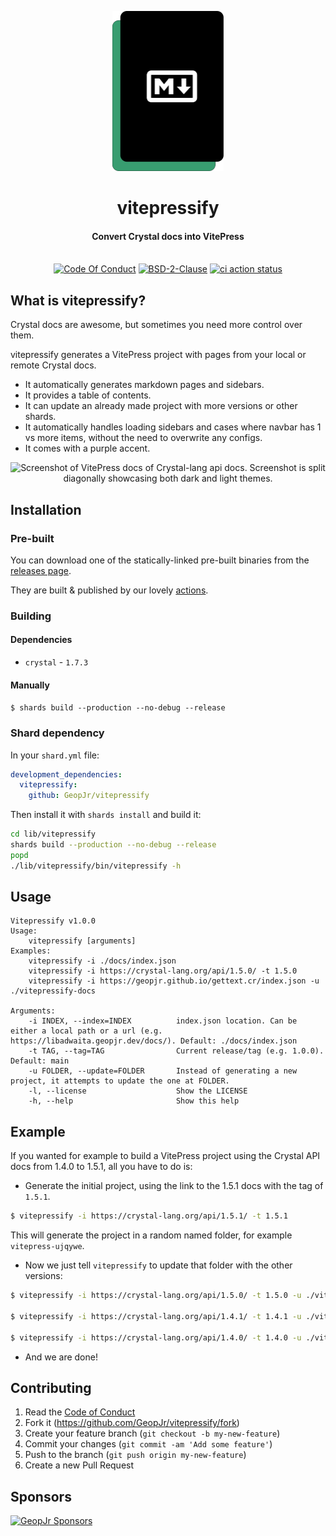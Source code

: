 <p align="center">
  <img height="256" alt="vitepressify, a green rectangle behind a black rectangle that has the markdown logo on top in white" src="./logo.svg">
</p>
<h1 align="center">vitepressify</h1>
<h4 align="center">Convert Crystal docs into VitePress</h4>
<p align="center">
  <br />
    <a href="https://github.com/GeopJr/vitepressify/blob/main/CODE_OF_CONDUCT.md"><img src="https://img.shields.io/badge/Contributor%20Covenant-v2.1-000000.svg?style=for-the-badge&labelColor=389d70" alt="Code Of Conduct" /></a>
    <a href="https://github.com/GeopJr/vitepressify/blob/main/LICENSE"><img src="https://img.shields.io/badge/LICENSE-BSD--2--Clause-000000.svg?style=for-the-badge&labelColor=389d70" alt="BSD-2-Clause" /></a>
    <a href="https://github.com/GeopJr/vitepressify/actions"><img src="https://img.shields.io/github/actions/workflow/status/GeopJr/vitepressify/ci.yml?labelColor=389d70&style=for-the-badge&branch=main" alt="ci action status" /></a>
</p>

## What is vitepressify?

Crystal docs are awesome, but sometimes you need more control over them.

vitepressify generates a VitePress project with pages from your local or remote Crystal docs.

- It automatically generates markdown pages and sidebars.
- It provides a table of contents.
- It can update an already made project with more versions or other shards.
- It automatically handles loading sidebars and cases where navbar has 1 vs more items, without the need to overwrite any configs.
- It comes with a purple accent.

<p align="center">
    <img width="1024" src="https://i.imgur.com/XsauHgY.png" alt="Screenshot of VitePress docs of Crystal-lang api docs. Screenshot is split diagonally showcasing both dark and light themes." />
</p>

## Installation

### Pre-built

You can download one of the statically-linked pre-built binaries from the [releases page](https://github.com/GeopJr/vitepressify/releases/latest).

They are built & published by our lovely [actions](https://github.com/GeopJr/vitepressify/actions/workflows/release.yml).

### Building

#### Dependencies

- `crystal` - `1.7.3`

#### Manually

`$ shards build --production --no-debug --release`

### Shard dependency

In your `shard.yml` file:

```yml
development_dependencies:
  vitepressify:
    github: GeopJr/vitepressify
```

Then install it with `shards install` and build it:

```bash
cd lib/vitepressify
shards build --production --no-debug --release
popd
./lib/vitepressify/bin/vitepressify -h
```

## Usage

```
Vitepressify v1.0.0
Usage:
    vitepressify [arguments]
Examples:
    vitepressify -i ./docs/index.json
    vitepressify -i https://crystal-lang.org/api/1.5.0/ -t 1.5.0
    vitepressify -i https://geopjr.github.io/gettext.cr/index.json -u ./vitepressify-docs

Arguments:
    -i INDEX, --index=INDEX          index.json location. Can be either a local path or a url (e.g. https://libadwaita.geopjr.dev/docs/). Default: ./docs/index.json
    -t TAG, --tag=TAG                Current release/tag (e.g. 1.0.0). Default: main
    -u FOLDER, --update=FOLDER       Instead of generating a new project, it attempts to update the one at FOLDER.
    -l, --license                    Show the LICENSE
    -h, --help                       Show this help
```

## Example

If you wanted for example to build a VitePress project using the Crystal API docs from 1.4.0 to 1.5.1, all you have to do is:

- Generate the initial project, using the link to the 1.5.1 docs with the tag of `1.5.1`.

```bash
$ vitepressify -i https://crystal-lang.org/api/1.5.1/ -t 1.5.1
```

This will generate the project in a random named folder, for example `vitepress-ujqywe`.

- Now we just tell `vitepressify` to update that folder with the other versions:

```bash
$ vitepressify -i https://crystal-lang.org/api/1.5.0/ -t 1.5.0 -u ./vitepress-ujqywe/

$ vitepressify -i https://crystal-lang.org/api/1.4.1/ -t 1.4.1 -u ./vitepress-ujqywe/

$ vitepressify -i https://crystal-lang.org/api/1.4.0/ -t 1.4.0 -u ./vitepress-ujqywe/
```

- And we are done!

## Contributing

1. Read the [Code of Conduct](./CODE_OF_CONDUCT.md)
2. Fork it (<https://github.com/GeopJr/vitepressify/fork>)
3. Create your feature branch (`git checkout -b my-new-feature`)
4. Commit your changes (`git commit -am 'Add some feature'`)
5. Push to the branch (`git push origin my-new-feature`)
6. Create a new Pull Request

## Sponsors

<p align="center">

[![GeopJr Sponsors](https://cdn.jsdelivr.net/gh/GeopJr/GeopJr@main/sponsors.svg)](https://github.com/sponsors/GeopJr)

</p>
